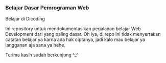 ### Belajar Dasar Pemrograman Web

Belajar di Dicoding

Ini repository untuk mendokumentasikan perjalanan belajar Web Development dari yang paling dasar. Oh iya, di repo ini tidak menyertakan catatan belajar ya karna ada hak ciptanya, jadi kalo mau belajar ya langganan aja sana ya hehe.

Terima kasih sudah berkunjung ^\_^
